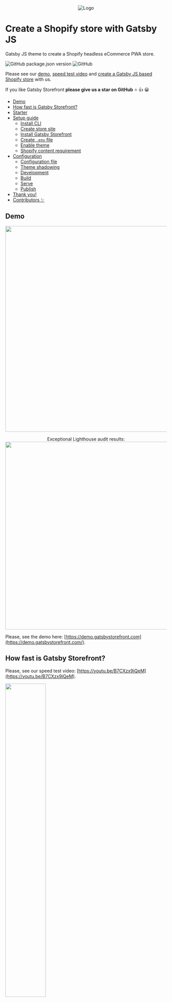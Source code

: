 <p align="center">
<img alt="Logo" src="https://gatsbystorefront-static.now.sh/gatsbystorefront_readme_logo.png"/>
</p>

# Create a Shopify store with Gatsby JS

Gatsby JS theme to create a Shopify headless eCommerce PWA store.

![GitHub package.json version](https://img.shields.io/github/package-json/v/gatsbystorefront/gatsby-theme-storefront-shopify)
![GitHub](https://img.shields.io/github/license/gatsbystorefront/gatsby-theme-storefront-shopify?color=green)

Please see our <a href="https://demo.gatsbystorefront.com" >demo</a>, <a href="https://youtu.be/B7CXzx9jQeM">speed test video</a> and <a href="https://gatsbystorefront.com">create a Gatsby JS based Shopify store</a> with us.

If you like Gatsby Storefront **please give us a star on GitHub** ⭐ 👍 😀

<!-- toc -->

- [Demo](#demo)
- [How fast is Gatsby Storefront?](#how-fast-is-gatsby-storefront)
- [Starter](#starter)
- [Setup guide](#setup-guide)
  - [Install CLI](#install-cli)
  - [Create store site](#create-store-site)
  - [Install Gatsby Storefront](#install-gatsby-storefront)
  - [Create `.env` file](#create-env-file)
  - [Enable theme](#enable-theme)
  - [Shopify content requirement](#shopify-content-requirement)
- [Configuration](#configuration)
  - [Configuration file](#configuration-file)
  - [Theme shadowing](#theme-shadowing)
  - [Development](#development)
  - [Build](#build)
  - [Serve](#serve)
  - [Publish](#publish)
- [Thank you!](#thank-you)
- [Contributors ✨](#contributors)

## Demo

<p align="center">
  <img width="640" src="https://gatsbystorefront-static.now.sh/gatsbystorefront-demogif-low.webp">
</p>

<p align="center">
  Exceptional Lighthouse audit results:
  <br/>

  <img width="584" src="https://gatsbystorefront-static.now.sh/gatsbystorefront-lighthouse-test-low.gif">
</p>

Please, see the demo here: [https://demo.gatsbystorefront.com](https://demo.gatsbystorefront.com/).

## How fast is Gatsby Storefront?

Please, see our speed test video: [https://youtu.be/B7CXzx9jQeM](https://youtu.be/B7CXzx9jQeM).

[<img src="https://img.youtube.com/vi/B7CXzx9jQeM/maxresdefault.jpg" width="50%">](https://youtu.be/B7CXzx9jQeM)

The tests are made with [puppeteer](https://github.com/puppeteer/puppeteer) based test script that emulates a customer journey and counts time necessary to load the pages: [https://github.com/GatsbyStorefront/speedtests](https://github.com/GatsbyStorefront/speedtests).

## Starter

You can use the starter package for fatster setup process.

```sh
gatsby new store gatsbystorefront/gatsby-starter-storefront-shopify
```

This downloads the files and initializes the site by running npm install.

## Setup guide

### Install CLI

Install the Gatsby CLI:

```
npm install -g gatsby-cli
```

### Create store site

Create new gatsby site for your web store:

```sh
gatsby new store
```

### Install Gatsby Storefront

Install Gatsby Storefront NPM package:

```sh
npm install @gatsbystorefront/gatsby-theme-storefront-shopify
```

### Create `.env` file

Create `.env` file in your store's root directory with your Shopify storename (**storename**.myshopify.com) and [access token](https://help.shopify.com/en/api/getting-started/authentication/private-authentication#generate-credentials-from-the-shopify-admin) (your token must have full permissions on Storefront API).

```
GATSBY_SHOPIFY_SHOP_NAME=your_shopify_store_name
GATSBY_SHOPIFY_ACCESS_TOKEN=your_shopify_access_token
```

In case you are using Gatsby Storefront API to enable connections with external data sources (Contentful, Yotpo), please add additional configuration variables to your `.env` file:

```
GATSBYSTOREFRONT_API_URL=your_api_url.gatsbystorefront.com
GATSBYSTOREFRONT_ACCESS_TOKEN=your_gatsbystorefrontApi_access_token
```

### Enable theme

Enable `gatsbystorefront/gatsby-theme-storefront-shopify` plugin in your `gatsby-config.js`:

```js
require("dotenv").config({ path: `.env` })
const flattenMenu = require("@gatsbystorefront/gatsby-theme-storefront-shopify/src/utils/flattenMenu")

module.exports = {
  plugins: [
    {
      resolve: '@gatsbystorefront/gatsby-theme-storefront-shopify',
      options: {
        shopify: {
          shopName: process.env.GATSBY_SHOPIFY_SHOP_NAME,
          accessToken: process.env.GATSBY_SHOPIFY_ACCESS_TOKEN,
        },
        gatsbyStorefrontApi: {
          apiUrl: process.env.GATSBYSTOREFRONT_API_URL,
          accessToken: process.env.GATSBYSTOREFRONT_ACCESS_TOKEN,
        },
        useGatsbyStorefrontApi: false, // Set to 'true' in case you are using Gatsby Storefront API to enable connections with external data sources
        basePath: '/',
        productImagesCarouselProps: {
          // See: https://github.com/express-labs/pure-react-carousel#carouselprovider-
          naturalSlideWidth: 500,
          naturalSlideHeight: 500,
        },
        product: {
          maxDescriptionSectionsNumber: 10,
        },
        manifest: { // web app manifest options to be passed to 'gatsby-plugin-manifest' installed inside theme
          name: 'Gatsby Storefront Demo Store',
          short_name: 'Gatsby Storefront',
          start_url: '/',
          background_color: '#fff',
          theme_color: '#333',
          display: 'standalone',
          icon: 'src/images/shopping_bag.svg',
          icon_options: {
            purpose: 'any maskable',
          },
          cache_busting_mode: 'none',
        },
      },
    },
  ],
  siteMetadata: {
    siteUrl: 'https://demo.gatsbystorefront.com',
    gatsbyStorefrontConfig: {
      // Your Gatsby Storefront configuration
      // Copy exmaple from the starter:
      // https://github.com/GatsbyStorefront/gatsby-starter-storefront-shopify/blob/master/gatsby-config.js

    }
};
```

### Shopify content requirement

Please make sure that your Shopify web store has at least one [Collection](https://help.shopify.com/en/manual/products/collections), one [Product](https://help.shopify.com/en/manual/products/add-update-products) (associated with Collection) and [store Policies](https://help.shopify.com/en/manual/checkout-settings/refund-privacy-tos) added before runing your Gatsby Storefront, as it is neccesary for correct API exposure.

## Configuration

### Configuration file

Main theme configuration options are located in `gatsbyStorefrontConfig` object in `gatsby-config.js` file. Use it to:

- Configure main store parameters.
- Set up main menu and footer links.

### Theme shadowing

- Use [shadowing](https://www.gatsbyjs.org/docs/themes/shadowing/) for making necessary changes in `@gatsbystorefront/gatsby-theme-storefront-shopify` theme.
- Use shadowing of `@gatsbystorefront/gatsby-theme-storefront-shopify/src/gatsby-plugin-theme-ui/index.js` to change theme colors in accordance with [theme-ui specification](https://theme-ui.com/theme-spec).

For code example please see our [shadowing exmaple repo](https://github.com/GatsbyStorefront/theme-shadowing-example).

Note: In order to work in shadowed components GrapshQL queries have to be renamed.

### Development

```sh
gatsby develop
```

Will start a hot-reloading development environment accessible by default at localhost:8000.

### Build

```sh
gatsby build
```

Will perform an optimized production build for your site, generating static HTML and per-route JavaScript code bundles.

### Serve

```sh
gatsby serve
```

Starts a local HTML server for testing your built site. Remember to build your site using `gatsby build` before using this command.

### Publish

After making a build, upload `public/` directory to your web host. See additional instructions [here](https://www.gatsbyjs.org/docs/deploying-and-hosting/).

## Thank you!

Thank you! And we would love to hear your [feedback [😍😜😮😐😤]](https://pavel905961.typeform.com/to/Iv44IK).

![Expolore Gatsby Storefront](https://octodex.github.com/images/pusheencat.png)

## Contributors

<!-- ALL-CONTRIBUTORS-BADGE:END -->

Thanks goes to these wonderful people ([emoji key](https://allcontributors.org/docs/en/emoji-key)):

<!-- ALL-CONTRIBUTORS-LIST:START - Do not remove or modify this section -->
<!-- prettier-ignore-start -->
<!-- markdownlint-disable -->
<table>
  <tr>
    <td align="center"><a href="https://pavelivanov.net"><img src="https://avatars3.githubusercontent.com/u/202422?v=4" width="100px;" alt=""/><br /><sub><b>Pavel</b></sub></a><br /><a href="https://github.com/GatsbyStorefront/gatsby-theme-storefront-shopify/commits?author=paveli" title="Code">💻</a> <a href="#design-paveli" title="Design">🎨</a> <a href="https://github.com/GatsbyStorefront/gatsby-theme-storefront-shopify/commits?author=paveli" title="Documentation">📖</a> <a href="#example-paveli" title="Examples">💡</a> <a href="#ideas-paveli" title="Ideas, Planning, & Feedback">🤔</a> <a href="#projectManagement-paveli" title="Project Management">📆</a> <a href="https://github.com/GatsbyStorefront/gatsby-theme-storefront-shopify/pulls?q=is%3Apr+reviewed-by%3Apaveli" title="Reviewed Pull Requests">👀</a></td>
    <td align="center"><a href="https://github.com/mimibar"><img src="https://avatars2.githubusercontent.com/u/2718783?v=4" width="100px;" alt=""/><br /><sub><b>mimibar</b></sub></a><br /><a href="https://github.com/GatsbyStorefront/gatsby-theme-storefront-shopify/issues?q=author%3Amimibar" title="Bug reports">🐛</a> <a href="https://github.com/GatsbyStorefront/gatsby-theme-storefront-shopify/commits?author=mimibar" title="Code">💻</a></td>
    <td align="center"><a href="https://checkpointlive.com"><img src="https://avatars3.githubusercontent.com/u/22243890?v=4" width="100px;" alt=""/><br /><sub><b>Adam Chilton</b></sub></a><br /><a href="https://github.com/GatsbyStorefront/gatsby-theme-storefront-shopify/issues?q=author%3AARChilton" title="Bug reports">🐛</a></td>
  </tr>
</table>

<!-- markdownlint-enable -->
<!-- prettier-ignore-end -->

<!-- ALL-CONTRIBUTORS-LIST:END -->

This project follows the [all-contributors](https://github.com/all-contributors/all-contributors) specification. Contributions of any kind welcome!
